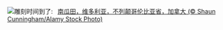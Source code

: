 ![](https://www.bing.com/th?id=OHR.PumpkinMist_ZH-CN0898655859_UHD.jpg&w=1000)雕刻时间到了:&nbsp;&ensp;[南瓜田，维多利亚，不列颠哥伦比亚省，加拿大 (© Shaun Cunningham/Alamy Stock Photo)](https://www.bing.com/th?id=OHR.PumpkinMist_ZH-CN0898655859_UHD.jpg)
<br><br/>
